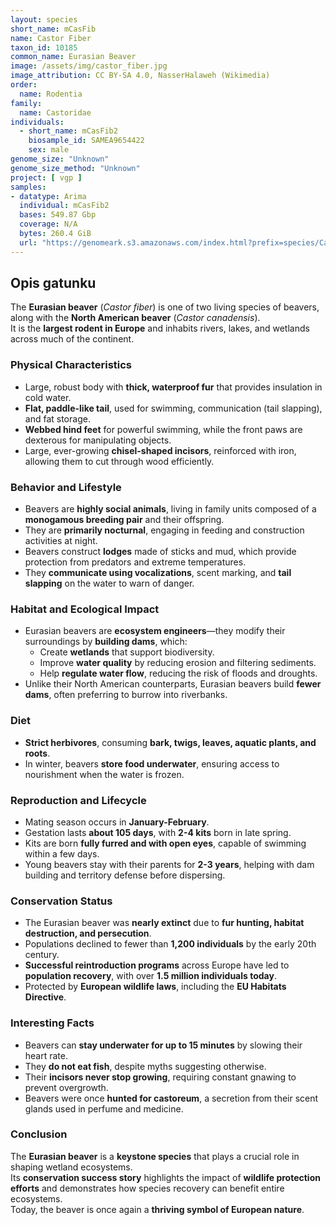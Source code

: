 ```yaml
---
layout: species
short_name: mCasFib
name: Castor Fiber
taxon_id: 10185
common_name: Eurasian Beaver
image: /assets/img/castor_fiber.jpg
image_attribution: CC BY-SA 4.0, NasserHalaweh (Wikimedia)
order:
  name: Rodentia
family:
  name: Castoridae
individuals:
  - short_name: mCasFib2
    biosample_id: SAMEA9654422
    sex: male
genome_size: "Unknown"
genome_size_method: "Unknown"
project: [ vgp ]
samples:
- datatype: Arima
  individual: mCasFib2
  bases: 549.87 Gbp
  coverage: N/A
  bytes: 260.4 GiB
  url: "https://genomeark.s3.amazonaws.com/index.html?prefix=species/Castor_fiber/mCasFib2/genomic_data/arima/"
---
```


## Opis gatunku

The **Eurasian beaver** (*Castor fiber*) is one of two living species of beavers, along with the **North American beaver** (*Castor canadensis*).  
It is the **largest rodent in Europe** and inhabits rivers, lakes, and wetlands across much of the continent.  

### Physical Characteristics

* Large, robust body with **thick, waterproof fur** that provides insulation in cold water.
* **Flat, paddle-like tail**, used for swimming, communication (tail slapping), and fat storage.
* **Webbed hind feet** for powerful swimming, while the front paws are dexterous for manipulating objects.
* Large, ever-growing **chisel-shaped incisors**, reinforced with iron, allowing them to cut through wood efficiently.

### Behavior and Lifestyle

* Beavers are **highly social animals**, living in family units composed of a **monogamous breeding pair** and their offspring.
* They are **primarily nocturnal**, engaging in feeding and construction activities at night.
* Beavers construct **lodges** made of sticks and mud, which provide protection from predators and extreme temperatures.
* They **communicate using vocalizations**, scent marking, and **tail slapping** on the water to warn of danger.

### Habitat and Ecological Impact

* Eurasian beavers are **ecosystem engineers**—they modify their surroundings by **building dams**, which:
  * Create **wetlands** that support biodiversity.
  * Improve **water quality** by reducing erosion and filtering sediments.
  * Help **regulate water flow**, reducing the risk of floods and droughts.
* Unlike their North American counterparts, Eurasian beavers build **fewer dams**, often preferring to burrow into riverbanks.

### Diet

* **Strict herbivores**, consuming **bark, twigs, leaves, aquatic plants, and roots**.
* In winter, beavers **store food underwater**, ensuring access to nourishment when the water is frozen.

### Reproduction and Lifecycle

* Mating season occurs in **January-February**.
* Gestation lasts **about 105 days**, with **2-4 kits** born in late spring.
* Kits are born **fully furred and with open eyes**, capable of swimming within a few days.
* Young beavers stay with their parents for **2-3 years**, helping with dam building and territory defense before dispersing.

### Conservation Status

* The Eurasian beaver was **nearly extinct** due to **fur hunting, habitat destruction, and persecution**.
* Populations declined to fewer than **1,200 individuals** by the early 20th century.
* **Successful reintroduction programs** across Europe have led to **population recovery**, with over **1.5 million individuals today**.
* Protected by **European wildlife laws**, including the **EU Habitats Directive**.

### Interesting Facts

* Beavers can **stay underwater for up to 15 minutes** by slowing their heart rate.
* They **do not eat fish**, despite myths suggesting otherwise.
* Their **incisors never stop growing**, requiring constant gnawing to prevent overgrowth.
* Beavers were once **hunted for castoreum**, a secretion from their scent glands used in perfume and medicine.

### Conclusion

The **Eurasian beaver** is a **keystone species** that plays a crucial role in shaping wetland ecosystems.  
Its **conservation success story** highlights the impact of **wildlife protection efforts** and demonstrates how species recovery can benefit entire ecosystems.  
Today, the beaver is once again a **thriving symbol of European nature**.

